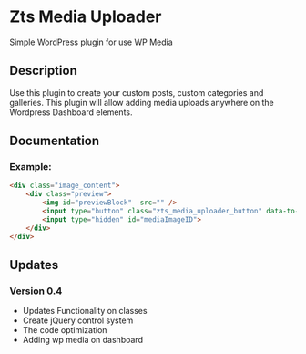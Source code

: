 # Zts Media Uploader 
Simple WordPress plugin for use WP Media 


## Description 

Use this plugin to create your custom posts, custom categories and galleries.
This plugin will allow adding media uploads anywhere on the Wordpress Dashboard elements.

## Documentation 

### Example:

```html
<div class="image_content">
    <div class="preview">
        <img id="previewBlock"  src="" />
        <input type="button" class="zts_media_uploader_button" data-to-upload="#previewBlock" data-media-id="#mediaImageID" data-type="src" value="Upload Image">
        <input type="hidden" id="mediaImageID">
    </div>
</div>
```



## Updates 

 ### Version 0.4 
 - Updates Functionality on classes
 - Create jQuery control system
 - The code optimization 
 - Adding wp media on dashboard
 
 
